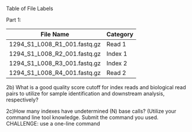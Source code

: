 Table of File Labels

Part 1:

| File Name  | Category |
| ------------- | ------------- |
| 1294_S1_L008_R1_001.fastq.gz  | Read 1 |
| 1294_S1_L008_R2_001.fastq.gz  | Index 1 |
| 1294_S1_L008_R3_001.fastq.gz  | Index 2 |
| 1294_S1_L008_R4_001.fastq.gz  | Read 2 |

2b) What is a good quality score cutoff for index reads and biological read pairs to utilize for sample identification and downstream analysis, respectively?


2c)How many indexes have undetermined (N) base calls? (Utilize your command line tool knowledge. Submit the command you used. CHALLENGE: use a one-line command

